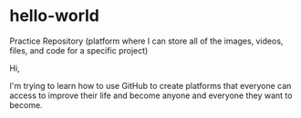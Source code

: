 # hello-world
Practice Repository (platform where I can store all of the images, videos, files, and code for a specific project)

Hi, 

I'm trying to learn how to use GitHub to create platforms that everyone can access to improve their life and become anyone and everyone they want to become. 

